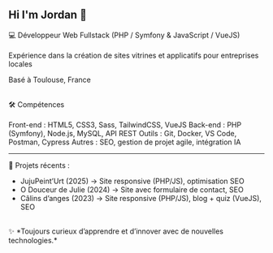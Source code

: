 ## Hi I'm Jordan 👋


💻 Développeur Web Fullstack (PHP / Symfony & JavaScript / VueJS)  
<br>
Expérience dans la création de sites vitrines et applicatifs pour entreprises locales  

Basé à Toulouse, France  

<br>
 🛠️ Compétences  
<br><br>
Front-end : HTML5, CSS3, Sass, TailwindCSS, VueJS  
Back-end : PHP (Symfony), Node.js, MySQL, API REST  
Outils : Git, Docker, VS Code, Postman, Cypress  
Autres : SEO, gestion de projet agile, intégration IA  

---
 📌 Projets récents :
<br>
- JujuPeint’Urt (2025) → Site responsive (PHP/JS), optimisation SEO  
- O Douceur de Julie (2024) → Site avec formulaire de contact, SEO  
- Câlins d’anges (2023) → Site responsive (PHP/JS), blog + quiz (VueJS), SEO

  
<br>
✨ *Toujours curieux d’apprendre et d’innover avec de nouvelles technologies.*
